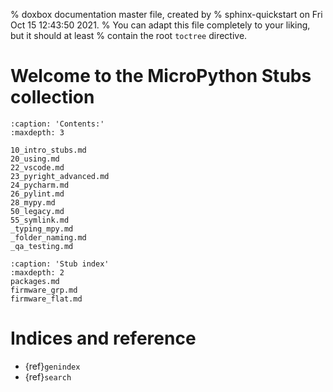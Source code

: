 % doxbox documentation master file, created by
% sphinx-quickstart on Fri Oct 15 12:43:50 2021.
% You can adapt this file completely to your liking, but it should at least
% contain the root `toctree` directive.

# Welcome to the MicroPython Stubs collection

```{toctree}
:caption: 'Contents:'
:maxdepth: 3

10_intro_stubs.md
20_using.md
22_vscode.md
23_pyright_advanced.md
24_pycharm.md
26_pylint.md
28_mypy.md
50_legacy.md
55_symlink.md
_typing_mpy.md
_folder_naming.md
_qa_testing.md
```

```{toctree}
:caption: 'Stub index'
:maxdepth: 2
packages.md
firmware_grp.md
firmware_flat.md
```
# Indices and reference
- {ref}`genindex`
- {ref}`search`

<!-- - {ref}`modindex` -->